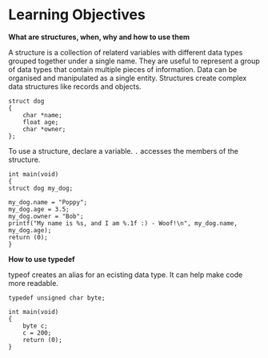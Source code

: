 # Learning Objectives


**What are structures, when, why and how to use them**

A structure is a collection of relaterd variables with different data types grouped together under a single name.
They are useful to represent a group of data types that contain multiple pieces of information.
Data can be organised and manipulated as a single entity. Structures create complex data structures like records and objects.


	struct dog
	{
		char *name;
		float age;
		char *owner;
	};


To use a structure, declare a variable. `.` accesses the members of the structure.

	int main(void)
	{
	struct dog my_dog;

	my_dog.name = "Poppy";
	my_dog.age = 3.5;
	my_dog.owner = "Bob";
	printf("My name is %s, and I am %.1f :) - Woof!\n", my_dog.name, my_dog.age);
	return (0);
	}

**How to use typedef**

typeof creates an alias for an ecisting data type. It can help make code more readable.

	typedef unsigned char byte;

	int main(void)
	{
		byte c;
		c = 200;
		return (0);
	}
